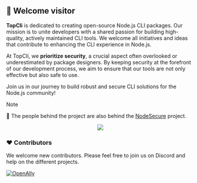 ## 👋 Welcome visitor

**TopCli** is dedicated to creating open-source Node.js CLI packages. Our mission is to unite developers with a shared passion for building high-quality, actively maintained CLI tools. We welcome all initiatives and ideas that contribute to enhancing the CLI experience in Node.js.

At TopCli, we **prioritize security**, a crucial aspect often overlooked or underestimated by package designers. By keeping security at the forefront of our development process, we aim to ensure that our tools are not only effective but also safe to use.

Join us in our journey to build robust and secure CLI solutions for the Node.js community!

> [!NOTE]
> 👀 The people behind the project are also behind the [NodeSecure](https://github.com/NodeSecure) project.

<p align="center">
<img src="https://i.imgur.com/iX2eEdz.gif">
</p>

### ❤️ Contributors
We welcome new contributors. Please feel free to join us on Discord and help on the different projects.

[![OpenAlly](https://discordapp.com/api/guilds/640183220452720650/embed.png?style=banner2)](https://discord.gg/4Wn8rjAtB4)

